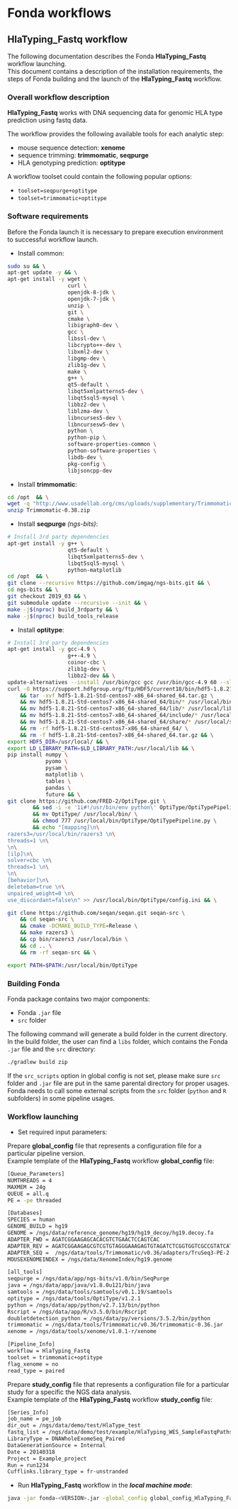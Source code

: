 # Fonda workflows

## HlaTyping_Fastq workflow

The following documentation describes the Fonda **HlaTyping_Fastq** workflow launching.  
This document contains a description of the installation requirements, the steps of Fonda building and the launch of the **HlaTyping_Fastq** workflow.

### Overall workflow description

**HlaTyping_Fastq** works with DNA sequencing data for genomic HLA type prediction using fastq data.

The workflow provides the following available tools for each analytic step:

- mouse sequence detection: **xenome**  
- sequence trimming: **trimmomatic**, **seqpurge**
- HLA genotyping prediction: **optitype**

A workflow toolset could contain the following popular options:

- `toolset=seqpurge+optitype`  
- `toolset=trimmomatic+optitype`

### Software requirements

Before the Fonda launch it is necessary to prepare execution environment to successful workflow launch. 

-  Install common:

``` bash
sudo su && \ 
apt-get update -y && \ 
apt-get install -y wget \
                   curl \
                   openjdk-8-jdk \
                   openjdk-7-jdk \
                   unzip \
                   git \
                   cmake \
                   libigraph0-dev \
                   gcc \
                   libssl-dev \
                   libcrypto++-dev \
                   libxml2-dev \
                   libgmp-dev \
                   zlib1g-dev \
                   make \
                   g++ \
                   qt5-default \
                   libqt5xmlpatterns5-dev \
                   libqt5sql5-mysql \
                   libbz2-dev \
                   liblzma-dev \
                   libncurses5-dev \
                   libncursesw5-dev \
                   python \
                   python-pip \
                   software-properties-common \
                   python-software-properties \
                   libdb-dev \
                   pkg-config \
                   libjsoncpp-dev
```

-  Install **trimmomatic**:

``` bash
cd /opt  && \
wget -q "http://www.usadellab.org/cms/uploads/supplementary/Trimmomatic/Trimmomatic-0.38.zip" && \
unzip Trimmomatic-0.38.zip
```
-  Install **seqpurge** _(ngs-bits)_:

``` bash
# Install 3rd party dependencies
apt-get install -y g++ \
                   qt5-default \
                   libqt5xmlpatterns5-dev \
                   libqt5sql5-mysql \
                   python-matplotlib
cd /opt  && \
git clone --recursive https://github.com/imgag/ngs-bits.git && \
cd ngs-bits && \
git checkout 2019_03 && \
git submodule update --recursive --init && \
make -j$(nproc) build_3rdparty && \
make -j$(nproc) build_tools_release
```

-  Install **optitype**:

``` bash
# Install 3rd party dependencies
apt-get install -y gcc-4.9 \
                   g++-4.9 \
                   coinor-cbc \
                   zlib1g-dev \
                   libbz2-dev && \
update-alternatives --install /usr/bin/gcc gcc /usr/bin/gcc-4.9 60 --slave /usr/bin/g++ g++ /usr/bin/g++-4.9 && \
curl -O https://support.hdfgroup.org/ftp/HDF5/current18/bin/hdf5-1.8.21-Std-centos7-x86_64-shared_64.tar.gz \
    && tar -xvf hdf5-1.8.21-Std-centos7-x86_64-shared_64.tar.gz \
    && mv hdf5-1.8.21-Std-centos7-x86_64-shared_64/bin/* /usr/local/bin/ \
    && mv hdf5-1.8.21-Std-centos7-x86_64-shared_64/lib/* /usr/local/lib/ \
    && mv hdf5-1.8.21-Std-centos7-x86_64-shared_64/include/* /usr/local/include/ \
    && mv hdf5-1.8.21-Std-centos7-x86_64-shared_64/share/* /usr/local/share/ \
    && rm -rf hdf5-1.8.21-Std-centos7-x86_64-shared_64/ \
    && rm -f hdf5-1.8.21-Std-centos7-x86_64-shared_64.tar.gz && \
export HDF5_DIR=/usr/local/ && \
export LD_LIBRARY_PATH=$LD_LIBRARY_PATH:/usr/local/lib && \
pip install numpy \
            pyomo \
            pysam \
            matplotlib \
            tables \
            pandas \
            future && \
git clone https://github.com/FRED-2/OptiType.git \
        && sed -i -e '1i#!/usr/bin/env python\' OptiType/OptiTypePipeline.py \
        && mv OptiType/ /usr/local/bin/ \
        && chmod 777 /usr/local/bin/OptiType/OptiTypePipeline.py \
        && echo "[mapping]\n\
razers3=/usr/local/bin/razers3 \n\
threads=1 \n\
\n\
[ilp]\n\
solver=cbc \n\
threads=1 \n\
\n\
[behavior]\n\
deletebam=true \n\
unpaired_weight=0 \n\
use_discordant=false\n" >> /usr/local/bin/OptiType/config.ini && \

git clone https://github.com/seqan/seqan.git seqan-src \
    && cd seqan-src \
    && cmake -DCMAKE_BUILD_TYPE=Release \
    && make razers3 \
    && cp bin/razers3 /usr/local/bin \
    && cd .. \
    && rm -rf seqan-src && \

export PATH=$PATH:/usr/local/bin/OptiType
```

### Building Fonda 

Fonda package contains two major components:

- Fonda `.jar` file
- `src` folder

The following command will generate a build folder in the current directory. In the build folder, the user can find a `libs` folder, which contains the Fonda `.jar` file and the `src` directory:

``` bash
./gradlew build zip
```

If the `src_scripts` option in global config is not set, please make sure `src` folder and `.jar` file are put in the same parental directory for proper usages. Fonda needs to call some external scripts from the `src` folder (`python` and `R` subfolders) in some pipeline usages.

### Workflow launching

-   Set required input parameters:

Prepare **global_config** file that represents a configuration file for a particular pipeline version.  
Example template of the **HlaTyping_Fastq** workflow **global\_config** file:

``` bash
[Queue_Parameters]
NUMTHREADS = 4
MAXMEM = 24g
QUEUE = all.q
PE = -pe threaded

[Databases]
SPECIES = human
GENOME_BUILD = hg19
GENOME = /ngs/data/reference_genome/hg19/hg19_decoy/hg19.decoy.fa
ADAPTER_FWD = AGATCGGAAGAGCACACGTCTGAACTCCAGTCAC
ADAPTER_REV = AGATCGGAAGAGCGTCGTGTAGGGAAAGAGTGTAGATCTCGGTGGTCGCCGTATCATT
ADAPTER_SEQ =  /ngs/data/tools/Trimmomatic/v0.36/adapters/TruSeq3-PE-2.fa
MOUSEXENOMEINDEX = /ngs/data/XenomeIndex/hg19.genome

[all_tools]
seqpurge = /ngs/data/app/ngs-bits/v1.0/bin/SeqPurge
java = /ngs/data/app/java/v1.8.0u121/bin/java
samtools = /ngs/data/tools/samtools/v0.1.19/samtools
optitype = /ngs/data/tools/OptiType/v1.2.1
python = /ngs/data/app/python/v2.7.13/bin/python
Rscript = /ngs/data/app/R/v3.5.0/bin/Rscript
doubletdetection_python = /ngs/data/py/versions/3.5.2/bin/python
trimmomatic = /ngs/data/tools/Trimmomatic/v0.36/trimmomatic-0.36.jar
xenome = /ngs/data/tools/xenome/v1.0.1-r/xenome

[Pipeline_Info]
workflow = HlaTyping_Fastq
toolset = trimmomatic+optitype
flag_xenome = no
read_type = paired
```

Prepare **study_config** file that represents a configuration file for a particular study for a specific the NGS data analysis.  
Example template of the **HlaTyping_Fastq** workflow **study\_config** file:

``` bash
[Series_Info]
job_name = pe_job
dir_out = /ngs/data/demo/test/HlaType_test
fastq_list = /ngs/data/demo/test/example/HlaTyping_WES_SampleFastqPaths.txt
LibraryType = DNAWholeExomeSeq_Paired
DataGenerationSource = Internal
Date = 20140318
Project = Example_project
Run = run1234
Cufflinks.library_type = fr-unstranded
```

- Run **HlaTyping_Fastq** workflow in the **_local machine mode_**:

``` bash
java -jar fonda-<VERSION>.jar -global_config global_config_HlaTyping_Fastq.txt -study_config config_HlaTyping_Fastq_test.txt -local
```
